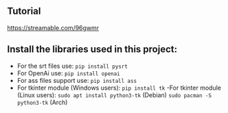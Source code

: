 ## Tutorial
https://streamable.com/96gwmr
## Install the libraries used in this project:
- For the srt files use:
```pip install pysrt```
- For OpenAi use:
```pip install openai```
- For ass files support use:
```pip install ass```
- For tkinter module (Windows users):
```pip install tk```
-For tkinter module (Linux users):
```sudo apt install python3-tk``` (Debian)
```sudo pacman -S python3-tk```   (Arch)
